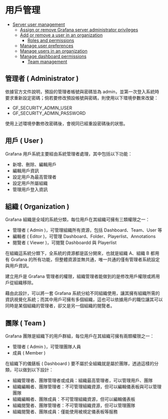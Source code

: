 # 用戶管理

+ [Server user management](https://grafana.com/docs/grafana/latest/administration/user-management/server-user-management/)
    - [Assign or remove Grafana server administrator privileges](https://grafana.com/docs/grafana/latest/administration/user-management/server-user-management/assign-remove-server-admin-privileges/)
    - [Add or remove a user in an organization](https://grafana.com/docs/grafana/latest/administration/user-management/server-user-management/add-remove-user-to-org/)
        + [Roles and permissions](https://grafana.com/docs/grafana/latest/administration/roles-and-permissions/#organization-roles)
    - [Manage user preferences](https://grafana.com/docs/grafana/latest/administration/user-management/user-preferences/)
    - [Manage users in an organization](https://grafana.com/docs/grafana/latest/administration/user-management/manage-org-users/)
    - [Manage dashboard permissions](https://grafana.com/docs/grafana/latest/administration/user-management/manage-dashboard-permissions/)
        + [Team management](https://grafana.com/docs/grafana/latest/administration/team-management/)


## 管理者 ( Administrator )

依據官方文件說明，預設的管理者帳號與密碼皆為 admin，並第一次登入系統時要求重新設定密碼；倘若要修改預設帳號與密碼，則使用以下環境參數來改變：

+ GF_SECURITY_ADMIN_USER
+ GF_SECURITY_ADMIN_PASSWORD

使用上述環境參數修改密碼後，會視同已經重設密碼後的狀態。

## 用戶 ( User )

Grafana 用戶系統主要經由系統管理者處理，其中包括以下功能：

+ 新增、刪除、編輯用戶
+ 編輯用戶資訊
+ 設定用戶為最高管理者
+ 設定用戶所屬組織
+ 管理用戶登入資訊

## 組織 ( Organization )

Grafana 組織是全域的系統分類，每位用戶在其組織可擁有三類權限之一：

+ 管理者 ( Admin )，可管理組織所有資源，包括 Dashboard、Team、User 等
+ 編輯者 ( Editor )，可管理 Dashboard、Folder、Playerlist、Annotations
+ 閱覽者 ( Viewer )，可閱覽 Dashboardd 與 Playerlist

在組織這系統分類下，全系統的資源都是區分開來，也就是組織 A、組織 B 都用有 Grafana 的所有功能，但整體資源並無共通，唯一共通的僅有管理者系統設定與用戶資訊。

建立用戶是 Grafana 管理者的權限，組織管理者能做到的是修改用戶權限或將用戶從組織移除。

藉由此設計，可以將一套 Grafana 系統分給不同組織使用，讓其擁有組織所需的資訊視覺化系統；而其中用戶可擁有多個組織，這也可以依據用戶的職位讓其可以同時是某個組織的管理者，卻又是另一個組織的閱覽者。

## 團隊 ( Team )

Grafana 團隊是組織下的用戶群組，每位用戶在其組織可擁有兩類權限之一：

+ 管理者 ( Admin )，可管理團隊人員
+ 成員 ( Member )

在組織下的儀錶板 ( Dashboard ) 要不屬於全組織就是屬於團隊，透過這樣的分類，可以做到以下設計：

+ 組織管理者、團隊管理者或成員：組織最高管理者，可以管理用戶、團隊
+ 組織編輯者、團隊管理者：不可管理組織資源，但可以編輯儀表板與可以管理團隊
+ 組織編輯者、團隊成員：不可管理組織資源，但可以編輯儀表板
+ 組織閱覽者、團隊管理者：不可管理組織資源，但可以管理團隊
+ 組織閱覽者、團隊成員：僅能使用被規定儀表板等服務
